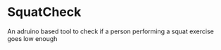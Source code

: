SquatCheck
==========

An adruino based tool to check if a person performing a squat exercise goes low enough
